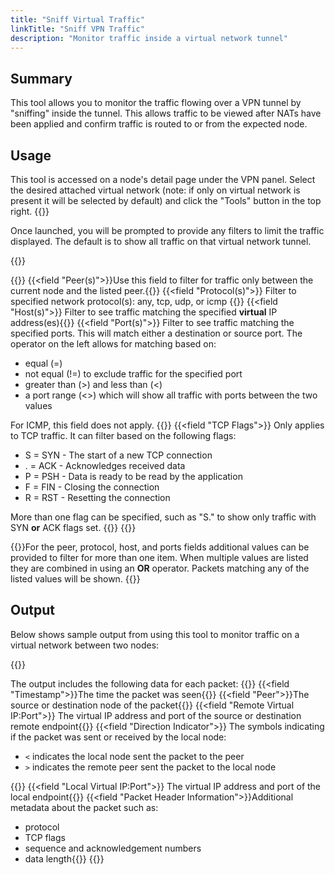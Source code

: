 ```yaml
---
title: "Sniff Virtual Traffic"
linkTitle: "Sniff VPN Traffic"
description: "Monitor traffic inside a virtual network tunnel"
---
```


## Summary
This tool allows you to monitor the traffic flowing over a VPN tunnel by "sniffing" inside the tunnel.  This allows traffic to be viewed after NATs have been applied and confirm traffic is routed to or from the expected node.

## Usage

This tool is accessed on a node's detail page under the VPN panel. Select the desired attached virtual network (note: if only on virtual network is present it will be selected by default) and click the "Tools" button in the top right.
{{<tgimg src="sniff-virtual-traffic-button.png" caption="Sniff Virtual Traffic Button" width="70%">}}

Once launched, you will be prompted to provide any filters to limit the traffic displayed. The default is to show all traffic on that virtual network tunnel.

{{<tgimg src="sniff-virtual-traffic-prompt.png" caption="Filter Prompt" width="50%">}}

{{<fields>}}
{{<field "Peer(s)">}}Use this field to filter for traffic only between the current node and the listed peer.{{</field>}}
{{<field "Protocol(s)">}} Filter to specified network protocol(s): any, tcp, udp, or icmp {{</field>}}
{{<field "Host(s)">}} Filter to see traffic matching the specified **virtual** IP address(es){{</field>}}
{{<field "Port(s)">}} Filter to see traffic matching the specified ports. This will match either a destination or source port. 
The operator on the left allows for matching based on:
- equal (=)
- not equal (!=) to exclude traffic for the specified port
- greater than (>) and less than (<)
- a port range (<>) which will show all traffic with ports between the two values

For ICMP, this field does not apply. {{</field>}}
{{<field "TCP Flags">}} Only applies to TCP traffic. It can filter based on the following flags:
- S = SYN - The start of a new TCP connection
- . = ACK - Acknowledges received data
- P = PSH - Data is ready to be read by the application
- F = FIN - Closing the connection
- R = RST - Resetting the connection

More than one flag can be specified, such as "S." to show only traffic with SYN **or** ACK flags set.
{{</field>}}
{{</fields>}}

{{<alert color="info">}}For the peer, protocol, host, and ports fields additional values can be provided to filter for more than one item.  When multiple values are listed they are combined in using an **OR** operator. Packets matching any of the listed values will be shown. {{</alert>}}

## Output

Below shows sample output from using this tool to monitor traffic on a virtual network between two nodes:

{{<tgimg src="sniff-virtual-traffic-output.png" caption="Sample Output" width="80%">}}

The output includes the following data for each packet:
{{<fields>}}
{{<field "Timestamp">}}The time the packet was seen{{</field>}}
{{<field "Peer">}}The source or destination node of the packet{{</field>}}
{{<field "Remote Virtual IP:Port">}} The virtual IP address and port of the source or destination remote endpoint{{</field>}}
{{<field "Direction Indicator">}} The symbols indicating if the packet was sent or received by the local node:
- `<` indicates the local node sent the packet to the peer
- `>` indicates the remote peer sent the packet to the local node

{{</field>}}
{{<field "Local Virtual IP:Port">}} The virtual IP address and port of the local endpoint{{</field>}}
{{<field "Packet Header Information">}}Additional metadata about the packet such as:
- protocol
- TCP flags
- sequence and acknowledgement numbers 
- data length{{</field>}}
{{</fields>}}